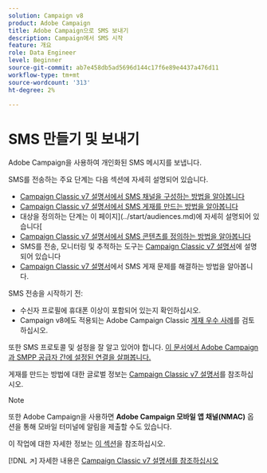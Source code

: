 ```yaml
---
solution: Campaign v8
product: Adobe Campaign
title: Adobe Campaign으로 SMS 보내기
description: Campaign에서 SMS 시작
feature: 개요
role: Data Engineer
level: Beginner
source-git-commit: ab7e458db5ad5696d144c17f6e89e4437a476d11
workflow-type: tm+mt
source-wordcount: '313'
ht-degree: 2%

---
```


# SMS 만들기 및 보내기

Adobe Campaign을 사용하여 개인화된 SMS 메시지를 보냅니다.

SMS를 전송하는 주요 단계는 다음 섹션에 자세히 설명되어 있습니다.

* [Campaign Classic v7 설명서에서 SMS 채널을 구성하는 방법을 알아봅니다](https://experienceleague.adobe.com/docs/campaign-classic/using/sending-messages/sending-messages-on-mobiles/sms-set-up.html?lang=en#sending-messages)
* [Campaign Classic v7 설명서에서 SMS 게재를 만드는 방법을 알아봅니다](https://experienceleague.adobe.com/docs/campaign-classic/using/sending-messages/sending-messages-on-mobiles/sms-create.html?lang=en#sending-messages)
* 대상을 정의하는 단계는 이 페이지](../start/audiences.md)에 자세히 설명되어 있습니다[
* [Campaign Classic v7 설명서에서 SMS 콘텐츠를 정의하는 방법을 알아봅니다](https://experienceleague.adobe.com/docs/campaign-classic/using/sending-messages/sending-messages-on-mobiles/sms-create.html?lang=en#defining-the-sms-content)
* SMS를 전송, 모니터링 및 추적하는 도구는 [Campaign Classic v7 설명서](https://experienceleague.adobe.com/docs/campaign-classic/using/sending-messages/sending-messages-on-mobiles/sms-send.html?lang=en#sending-messages)에 설명되어 있습니다
* [Campaign Classic v7 설명서](https://experienceleague.adobe.com/docs/campaign-classic/using/sending-messages/sending-messages-on-mobiles/troubleshooting-sms.html?lang=en#sending-messages)에서 SMS 게재 문제를 해결하는 방법을 알아봅니다.

SMS 전송을 시작하기 전:

* 수신자 프로필에 휴대폰 이상이 포함되어 있는지 확인하십시오.
* Campaign v8에도 적용되는 Adobe Campaign Classic [게재 우수 사례](https://experienceleague.adobe.com/docs/campaign-classic/using/sending-messages/key-steps-when-creating-a-delivery/delivery-bestpractices/delivery-best-practices.html?lang=en#sending-messages)를 검토하십시오.

또한 SMS 프로토콜 및 설정을 잘 알고 있어야 합니다. [이 문서에서 Adobe Campaign과 SMPP 공급자 간에 설정된 연결을 살펴봅니다.](https://experienceleague.adobe.com/docs/campaign-classic/using/sending-messages/sending-messages-on-mobiles/sms-protocol.html?lang=en#sending-messages)

게재를 만드는 방법에 대한 글로벌 정보는 [Campaign Classic v7 설명서](https://experienceleague.adobe.com/docs/campaign-classic/using/sending-messages/key-steps-when-creating-a-delivery/steps-about-delivery-creation-steps.html?lang=en#sending-messages)를 참조하십시오.

>[!NOTE]
>
>또한 Adobe Campaign을 사용하면 **Adobe Campaign 모바일 앱 채널(NMAC)** 옵션을 통해 모바일 터미널에 알림을 제출할 수도 있습니다.
> 
>이 작업에 대한 자세한 정보는 [이 섹션](push.md)을 참조하십시오.

[!DNL :arrow_upper_right:] 자세한 내용은  [Campaign Classic v7 설명서를 참조하십시오](https://experienceleague.adobe.com/docs/campaign-classic/using/sending-messages/sending-messages-on-mobiles/sms-channel.html)
